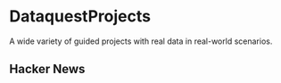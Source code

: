 # DataquestProjects
A wide variety of guided projects with real data in real-world scenarios.

## Hacker News
